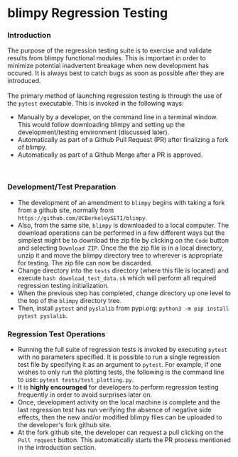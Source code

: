 
blimpy Regression Testing
=============================


### Introduction

The purpose of the regression testing suite is to exercise and validate results from blimpy functional modules.  This is important in order to minimize potential inadvertent breakage when new development has occured. It is always best to catch bugs as soon as possible after they are introduced.
<br><br>
The primary method of launching regression testing is through the use of the `pytest` executable.  This is invoked in the following ways:
* Manually by a developer, on the command line in a terminal window.  This would follow downloading blimpy and setting up the development/testing environment (discussed later). 
* Automatically as part of a Github Pull Request (PR) after finalizing a fork of blimpy.
* Automatically as part of a Github Merge after a PR is approved.
<br>

### Development/Test Preparation

* The development of an amendment to `blimpy` begins with taking a fork from a github site, normally from `https://github.com/UCBerkeleySETI/blimpy`.
* Also, from the same site, `blimpy` is downloaded to a local computer.  The download operations can be performed in a few different ways but the simplest might be to download the zip file by clicking on the `Code` button and selecting `Download ZIP`.  Once the the zip file is in a local directory, unzip it and move the blimpy directory tree to wherever is appropriate for testing.  The zip file can now be discarded.
* Change directory into the `tests` directory (where this file is located) and execute `bash download_test_data.sh` which will perform all required regression testing initialization.
* When the previous step has completed, change directory up one level to the top of the `blimpy` directory tree.
* Then, install `pytest` and `pyslalib` from pypi.org: `python3 -m pip install pytest pyslalib`.

### Regression Test Operations

* Running the full suite of regression tests is invoked by executing `pytest` with no parameters specified.  It is possible to run a single regression test file by specifying it as an argument to `pytest`.  For example, if one wishes to only run the plotting tests, the following is the command line to use: `pytest tests/test_plotting.py`.
* It is **highly encouraged** for developers to perform regression testing frequently in order to avoid surprises later on.
* Once, development activity on the local machine is complete and the last regression test has run verifying the absence of negative side effects, then the new and/or modified blimpy files can be uploaded to the developer's fork github site.
* At the fork github site, the developer can request a pull clicking on the `Pull request` button.  This automatically starts the PR process mentioned in the introduction section.
